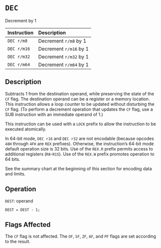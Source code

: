 # `DEC`
Decrement by 1

| Instruction | Description            |
| :---------- | :--------------------- |
| `DEC r/m8`  | Decrement `r/m8` by 1  |
| `DEC r/m16` | Decrement `r/m16` by 1 |
| `DEC r/m32` | Decrement `r/m32` by 1 |
| `DEC r/m64` | Decrement `r/m64` by 1 |

## Description
Subtracts 1 from the destination operand, while preserving the state of the `CF` flag. The destination operand can be a register or a memory location. This instruction allows a loop counter to be updated without disturbing the `CF` flag. (To perform a decrement operation that updates the `CF` flag, use a SUB instruction with an immediate operand of 1.)

This instruction can be used with a `LOCK` prefix to allow the instruction to be executed atomically.

In 64-bit mode, `DEC r16` and `DEC r32` are not encodable (because opcodes `48H` through `4FH` are `REX` prefixes). Otherwise, the instruction’s 64-bit mode default operation size is 32 bits. Use of the `REX.R` prefix permits access to additional registers (`R8`-`R15`). Use of the `REX.W` prefix promotes operation to 64 bits.

See the summary chart at the beginning of this section for encoding data and limits.

## Operation
`DEST`: operand
```rust,ignore
DEST = DEST - 1;
```

## Flags Affected
The `CF` flag is not affected. The `OF`, `SF`, `ZF`, `AF`, and `PF` flags are set according to the result.
